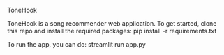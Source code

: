 ToneHook

ToneHook is a song recommender web application. To get started, clone this repo and install the required packages:
pip install -r requirements.txt

To run the app, you can do:
streamlit run app.py
